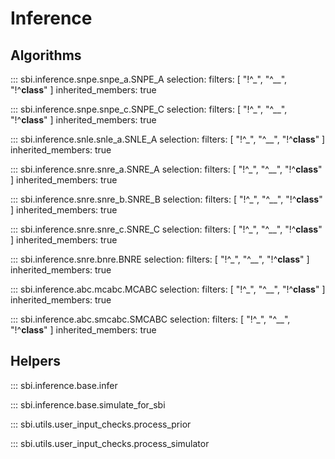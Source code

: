 # Inference

## Algorithms

::: sbi.inference.snpe.snpe_a.SNPE_A
    selection:
      filters: [ "!^_", "^__", "!^__class__" ]
      inherited_members: true

::: sbi.inference.snpe.snpe_c.SNPE_C
    selection:
      filters: [ "!^_", "^__", "!^__class__" ]
      inherited_members: true

::: sbi.inference.snle.snle_a.SNLE_A
    selection:
      filters: [ "!^_", "^__", "!^__class__" ]
      inherited_members: true

::: sbi.inference.snre.snre_a.SNRE_A
    selection:
      filters: [ "!^_", "^__", "!^__class__" ]
      inherited_members: true

::: sbi.inference.snre.snre_b.SNRE_B
    selection:
      filters: [ "!^_", "^__", "!^__class__" ]
      inherited_members: true

::: sbi.inference.snre.snre_c.SNRE_C
    selection:
      filters: [ "!^_", "^__", "!^__class__" ]
      inherited_members: true

::: sbi.inference.snre.bnre.BNRE
    selection:
      filters: [ "!^_", "^__", "!^__class__" ]
      inherited_members: true

::: sbi.inference.abc.mcabc.MCABC
    selection:
      filters: [ "!^_", "^__", "!^__class__" ]
      inherited_members: true

::: sbi.inference.abc.smcabc.SMCABC
    selection:
      filters: [ "!^_", "^__", "!^__class__" ]
      inherited_members: true

## Helpers

::: sbi.inference.base.infer

::: sbi.inference.base.simulate_for_sbi

::: sbi.utils.user_input_checks.process_prior

::: sbi.utils.user_input_checks.process_simulator

